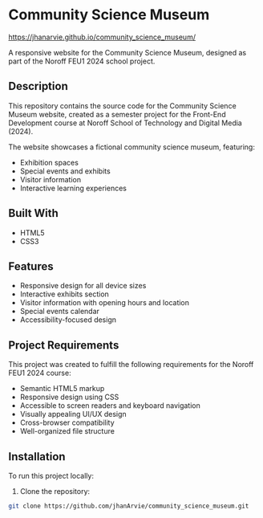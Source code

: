 # Community Science Museum
https://jhanarvie.github.io/community_science_museum/

A responsive website for the Community Science Museum, designed as part of the Noroff FEU1 2024 school project.

## Description

This repository contains the source code for the Community Science Museum website, created as a semester project for the Front-End Development course at Noroff School of Technology and Digital Media (2024).

The website showcases a fictional community science museum, featuring:
- Exhibition spaces
- Special events and exhibits
- Visitor information
- Interactive learning experiences

## Built With

- HTML5
- CSS3

## Features

- Responsive design for all device sizes
- Interactive exhibits section
- Visitor information with opening hours and location
- Special events calendar
- Accessibility-focused design

## Project Requirements

This project was created to fulfill the following requirements for the Noroff FEU1 2024 course:
- Semantic HTML5 markup
- Responsive design using CSS
- Accessible to screen readers and keyboard navigation
- Visually appealing UI/UX design
- Cross-browser compatibility
- Well-organized file structure

## Installation

To run this project locally:

1. Clone the repository:
```bash
git clone https://github.com/jhanArvie/community_science_museum.git
